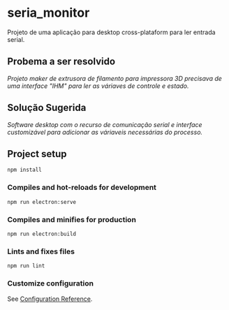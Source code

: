 # seria_monitor

Projeto de uma aplicação para desktop cross-plataform para ler entrada serial.


## Probema a ser resolvido


*Projeto maker de extrusora de filamento para impressora 3D precisava de uma interface "IHM" para ler as váriaves de controle e estado.*


## Solução Sugerida

*Software desktop com o recurso de comunicação serial e interface customizável para adicionar as váriaveis necessárias do processo.*



## Project setup
```
npm install
```

### Compiles and hot-reloads for development
```
npm run electron:serve
```

### Compiles and minifies for production
```
npm run electron:build
```

### Lints and fixes files
```
npm run lint
```

### Customize configuration
See [Configuration Reference](https://cli.vuejs.org/config/).
